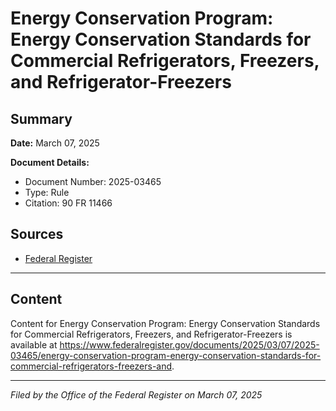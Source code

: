 # Energy Conservation Program: Energy Conservation Standards for Commercial Refrigerators, Freezers, and Refrigerator-Freezers

## Summary

**Date:** March 07, 2025

**Document Details:**
- Document Number: 2025-03465
- Type: Rule
- Citation: 90 FR 11466

## Sources
- [Federal Register](https://www.federalregister.gov/documents/2025/03/07/2025-03465/energy-conservation-program-energy-conservation-standards-for-commercial-refrigerators-freezers-and)

---

## Content

Content for Energy Conservation Program: Energy Conservation Standards for Commercial Refrigerators, Freezers, and Refrigerator-Freezers is available at https://www.federalregister.gov/documents/2025/03/07/2025-03465/energy-conservation-program-energy-conservation-standards-for-commercial-refrigerators-freezers-and.

---

*Filed by the Office of the Federal Register on March 07, 2025*
